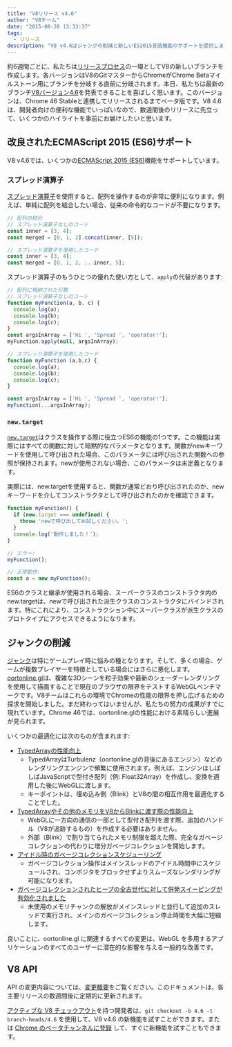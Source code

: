 ```yaml
---
title: "V8リリース v4.6"
author: "V8チーム"
date: "2015-08-28 13:33:37"
tags: 
  - リリース
description: "V8 v4.6はジャンクの削減と新しいES2015言語機能のサポートを提供します。"
---
```

約6週間ごとに、私たちは[リリースプロセス](https://v8.dev/docs/release-process)の一環としてV8の新しいブランチを作成します。各バージョンはV8のGitマスターからChromeがChrome Betaマイルストーン用にブランチを分岐する直前に分岐されます。本日、私たちは最新のブランチ[V8バージョン4.6](https://chromium.googlesource.com/v8/v8.git/+log/branch-heads/4.6)を発表できることを喜ばしく思います。このバージョンは、Chrome 46 Stableと連携してリリースされるまでベータ版です。V8 4.6は、開発者向けの便利な機能でいっぱいなので、数週間後のリリースに先立って、いくつかのハイライトを事前にお届けしたいと思います。

<!--truncate-->
## 改良されたECMAScript 2015 (ES6)サポート

V8 v4.6では、いくつかの[ECMAScript 2015 (ES6)](https://www.ecma-international.org/ecma-262/6.0/)機能をサポートしています。

### スプレッド演算子

[スプレッド演算子](https://developer.mozilla.org/en-US/docs/Web/JavaScript/Reference/Operators/Spread_operator)を使用すると、配列を操作するのが非常に便利になります。例えば、単純に配列を結合したい場合、従来の命令的なコードが不要になります。

```js
// 配列の結合
// スプレッド演算子なしのコード
const inner = [3, 4];
const merged = [0, 1, 2].concat(inner, [5]);

// スプレッド演算子を使用したコード
const inner = [3, 4];
const merged = [0, 1, 2, ...inner, 5];
```

スプレッド演算子のもうひとつの優れた使い方として、`apply`の代替があります:

```js
// 配列に格納された引数
// スプレッド演算子なしのコード
function myFunction(a, b, c) {
  console.log(a);
  console.log(b);
  console.log(c);
}
const argsInArray = ['Hi ', 'Spread ', 'operator!'];
myFunction.apply(null, argsInArray);

// スプレッド演算子を使用したコード
function myFunction (a,b,c) {
  console.log(a);
  console.log(b);
  console.log(c);
}

const argsInArray = ['Hi ', 'Spread ', 'operator!'];
myFunction(...argsInArray);
```

### `new.target`

[`new.target`](https://developer.mozilla.org/en-US/docs/Web/JavaScript/Reference/Operators/new.target)はクラスを操作する際に役立つES6の機能の1つです。この機能は実際にはすべての関数に対して暗黙的なパラメータとなります。関数がnewキーワードを使用して呼び出された場合、このパラメータには呼び出された関数への参照が保持されます。newが使用されない場合、このパラメータは未定義となります。

実際には、new.targetを使用すると、関数が通常どおり呼び出されたのか、newキーワードを介してコンストラクタとして呼び出されたのかを確認できます。

```js
function myFunction() {
  if (new.target === undefined) {
    throw 'newで呼び出してお試しください。';
  }
  console.log('動作しました！');
}

// エラー:
myFunction();

// 正常動作:
const a = new myFunction();
```

ES6のクラスと継承が使用される場合、スーパークラスのコンストラクタ内のnew.targetは、newで呼び出された派生クラスのコンストラクタにバインドされます。特にこれにより、コンストラクション中にスーパークラスが派生クラスのプロトタイプにアクセスできるようになります。

## ジャンクの削減

[ジャンク](https://en.wiktionary.org/wiki/jank#Noun)は特にゲームプレイ時に悩みの種となります。そして、多くの場合、ゲームが複数プレイヤーを特徴としている場合にはさらに悪化します。[oortonline.gl](http://oortonline.gl/)は、複雑な3Dシーンを粒子効果や最新のシェーダーレンダリングを使用して描画することで現在のブラウザの限界をテストするWebGLベンチマークです。V8チームはこれらの環境でChromeの性能の限界を押し広げるための探求を開始しました。まだ終わってはいませんが、私たちの努力の成果がすでに現れています。Chrome 46では、oortonline.glの性能における素晴らしい進展が見られます。

いくつかの最適化には次のものが含まれます:

- [TypedArrayの性能向上](https://code.google.com/p/v8/issues/detail?id=3996)
    - TypedArrayはTurbulenz（oortonline.glの背後にあるエンジン）などのレンダリングエンジンで頻繁に使用されます。例えば、エンジンはしばしばJavaScriptで型付き配列（例: Float32Array）を作成し、変換を適用した後にWebGLに渡します。
    - キーポイントは、埋め込み側（Blink）とV8の間の相互作用を最適化することでした。
- [TypedArrayやその他のメモリをV8からBlinkに渡す際の性能向上](https://code.google.com/p/chromium/issues/detail?id=515795)
    - WebGLに一方向の通信の一部として型付き配列を渡す際、追加のハンドル（V8が追跡するもの）を作成する必要はありません。
    - 外部（Blink）で割り当てられたメモリ制限を超えた際、完全なガベージコレクションの代わりに増分ガベージコレクションを開始します。
- [アイドル時のガベージコレクションスケジューリング](/blog/free-garbage-collection)
    - ガベージコレクション操作はメインスレッドのアイドル時間中にスケジュールされ、コンポジタをブロックせずよりスムーズなレンダリングが可能になります。
- [ガベージコレクションされたヒープの全古世代に対して併発スイーピングが有効化されました](https://code.google.com/p/chromium/issues/detail?id=507211)
    - 未使用のメモリチャンクの解放がメインスレッドと並行して追加のスレッドで実行され、メインのガベージコレクション停止時間を大幅に短縮します。

良いことに、oortonline.gl に関連するすべての変更は、WebGL を多用するアプリケーションのすべてのユーザーに潜在的な影響を与える一般的な改善です。

## V8 API

API の変更内容については、[変更概要](https://docs.google.com/document/d/1g8JFi8T_oAE_7uAri7Njtig7fKaPDfotU6huOa1alds/edit)をご覧ください。このドキュメントは、各主要リリースの数週間後に定期的に更新されます。

[アクティブな V8 チェックアウト](https://v8.dev/docs/source-code#using-git)を持つ開発者は、`git checkout -b 4.6 -t branch-heads/4.6` を使用して、V8 v4.6 の新機能を試すことができます。または [Chrome のベータチャンネルに登録](https://www.google.com/chrome/browser/beta.html) して、すぐに新機能を試すこともできます。
